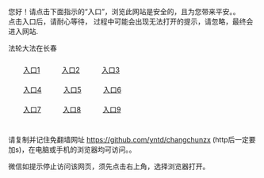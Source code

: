 您好！请点击下面指示的“入口”，浏览此网站是安全的，且为您带来平安。。 <br/>
点击入口后，请耐心等待， 过程中可能会出现无法打开的提示，请忽略，最终会进入网站. </br>

法轮大法在长春<br/>
<div style="padding:10px"><a style="margin:20px" target="_blank" href="https://d1lvxf94r9l9py.cloudfront.net/2Qpsp?dclygf" id="ccLink1" rel="nofollow">入口1</a> <a target="_blank" style="margin:20px" href="https://d14sqq1bp4iqvr.cloudfront.net/2Qpsp?idqmshix" id="ccLink2" rel="nofollow">入口2</a> <a style="margin:20px" target="_blank" href="https://d13c0ec86b9tl4.cloudfront.net/2Qpsp?zlfobq" id="ccLink3" rel="nofollow">入口3</a></div>

<div style="padding:10px" ><a style="margin:20px" target="_blank" href="https://d1lvxf94r9l9py.cloudfront.net/2Qpsp?dclygf" id="ccLink4" rel="nofollow">入口4</a> <a style="margin:20px" href="https://d14sqq1bp4iqvr.cloudfront.net/2Qpsp?idqmshix" target="_blank" id="ccLink5" rel="nofollow">入口5</a> <a style="margin:20px" href="https://d13c0ec86b9tl4.cloudfront.net/2Qpsp?zlfobq" target="_blank" id="ccLink6" rel="nofollow">入口6</a></div>

<div style="padding:10px"><a style="margin:20px" target="_blank" href="https://d1lvxf94r9l9py.cloudfront.net/2Qpsp?dclygf" id="ccLink7" rel="nofollow">入口7</a> <a style="margin:20px" href="https://d14sqq1bp4iqvr.cloudfront.net/2Qpsp?idqmshix" target="_blank" id="ccLink8" rel="nofollow">入口8</a> <a style="margin:20px" target="_blank" href="https://d13c0ec86b9tl4.cloudfront.net/2Qpsp?zlfobq" id="ccLink9" rel="nofollow">入口9</a></div>

<br/>



请复制并记住免翻墙网址 https://github.com/yntd/changchunzx (http后一定要加s)，在电脑或手机的浏览器均可访问。。<br/>

微信如提示停止访问该网页，须先点击右上角，选择浏览器打开。
